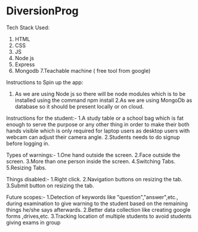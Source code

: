 # DiversionProg

Tech Stack Used:
1. HTML
2. CSS
3. JS
4. Node js
5. Express
6. Mongodb
7.Teachable machine ( free tool from google)




Instructions to Spin up the app:
1. As we are using Node js so there will be node modules which is to be installed using the command 
npm install
2.As we are using MongoDb as database so it should be present locally or on cloud.






Instructions for the student:-
1.A study table or a school bag which is fat enough to serve the purpose or any other thing in order to make their both hands visible which is only required for laptop users as desktop users with webcam can adjust their camera angle.
2.Students needs to do signup before logging in.






Types of warnings:-
1.One hand outside the screen.
2.Face outside the screen.
3.More than one person inside the screen.
4.Switching Tabs.
5.Resizing Tabs.




Things disabled:-
1.Right click.
2.Navigation buttons on resizing the tab.
3.Submit button on resizing the tab.





Future scopes:-
1.Detection of keywords like "question","answer",etc., during examination to give warning to the student based on the remaining things he/she says afterwards.
2.Better data collection like creating google forms ,drives,etc.
3.Tracking location of multiple students to avoid students giving exams in group

